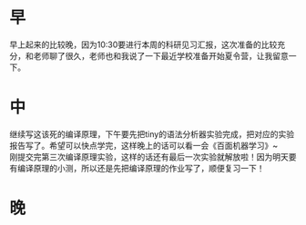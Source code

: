 # 早  
早上起来的比较晚，因为10:30要进行本周的科研见习汇报，这次准备的比较充分，和老师聊了很久，老师也和我说了一下最近学校准备开始夏令营，让我留意一下。
# 中  
继续写这该死的编译原理，下午要先把tiny的语法分析器实验完成，把对应的实验报告写了。希望可以快点学完，这样晚上的话可以看一会《百面机器学习》~  
刚提交完第三次编译原理实验，这样的话还有最后一次实验就解放啦！因为明天要有编译原理的小测，所以还是先把编译原理的作业写了，顺便复习一下！  
# 晚  
